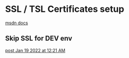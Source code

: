 # SSL / TSL Certificates setup
[msdn docs](https://learn.microsoft.com/en-us/aspnet/core/security/docker-https?view=aspnetcore-6.0)


## Skip SSL for DEV env
[post Jan 19 2022 at 12:21 AM](https://learn.microsoft.com/en-us/answers/questions/693913/grpc-the-remote-certificate-is-invalid-because-of.html)
